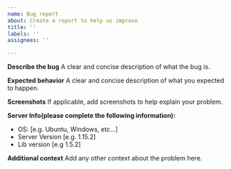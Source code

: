 ```yaml
---
name: Bug report
about: Create a report to help us improve
title: ''
labels: ''
assignees: ''

---
```


**Describe the bug**
A clear and concise description of what the bug is.

**Expected behavior**
A clear and concise description of what you expected to happen.

**Screenshots**
If applicable, add screenshots to help explain your problem.

**Server Info(please complete the following information):**
 - OS: [e.g. Ubuntu, Windows, etc...]
 - Server Version [e.g. 1.15.2]
 - Lib version [e.g 1.5.2]


**Additional context**
Add any other context about the problem here.
